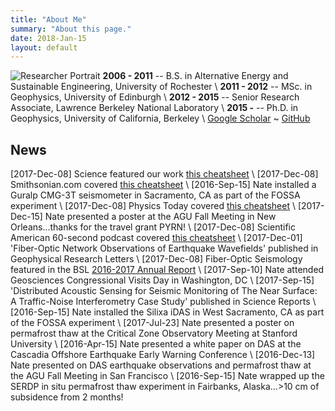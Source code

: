 ```yaml
---
title: "About Me"
summary: "About this page."
date: 2018-Jan-15
layout: default
---
```


![Researcher Portrait](assets/images/isabellaPahoehoe.jpg "isabella")
**2006 - 2011** -- B.S. in Alternative Energy and Sustainable Engineering, University of Rochester
\\
**2011 - 2012** -- MSc. in Geophysics, University of Edinburgh
\\
**2012 - 2015** -- Senior Research Associate, Lawrence Berkeley National Laboratory
\\
**2015 -**       -- Ph.D. in Geophysics, University of California, Berkeley
\\
[Google Scholar](https://scholar.google.com/citations?user=_6khFkYAAAAJ&hl=en) ~
[GitHub](https://github.com/njlindsey)

## News
[2017-Dec-08]  Science featured our work [this cheatsheet](http://ricostacruz.com/cheatsheets/markdown.html)
\\
[2017-Dec-08]  Smithsonian.com covered [this cheatsheet](http://ricostacruz.com/cheatsheets/markdown.html)
\\
[2016-Sep-15]  Nate installed a Guralp CMG-3T seismometer in Sacramento, CA as part of the FOSSA experiment
\\
[2017-Dec-08]  Physics Today covered [this cheatsheet](http://ricostacruz.com/cheatsheets/markdown.html)
\\
[2017-Dec-15]  Nate presented a poster at the AGU Fall Meeting in New Orleans...thanks for the travel grant PYRN!
\\
[2017-Dec-08]  Scientific American 60-second podcast covered [this cheatsheet](http://ricostacruz.com/cheatsheets/markdown.html)
\\
[2017-Dec-01]  'Fiber-Optic Network Observations of Earthquake Wavefields' published in Geophysical Research Letters
\\
[2017-Dec-08]  Fiber-Optic Seismology featured in the BSL [2016-2017 Annual Report](http://ricostacruz.com/cheatsheets/markdown.html)
\\
[2017-Sep-10]  Nate attended Geosciences Congressional Visits Day in Washington, DC
\\
[2017-Sep-15]  'Distributed Acoustic Sensing for Seismic Monitoring of The Near Surface: A Traffic-Noise Interferometry Case Study' published in Science Reports
\\
[2016-Sep-15]  Nate installed the Silixa iDAS in West Sacramento, CA as part of the FOSSA experiment
\\
[2017-Jul-23]  Nate presented a poster on permafrost thaw at the Critical Zone Observatory Meeting at Stanford University
\\
[2016-Apr-15]  Nate presented a white paper on DAS at the Cascadia Offshore Earthquake Early Warning Conference
\\
[2016-Dec-13]  Nate presented on DAS earthquake observations and permafrost thaw at the AGU Fall Meeting in San Francisco
\\
[2016-Sep-15]  Nate wrapped up the SERDP in situ permafrost thaw experiment in Fairbanks, Alaska...>10 cm of subsidence from 2 months!
